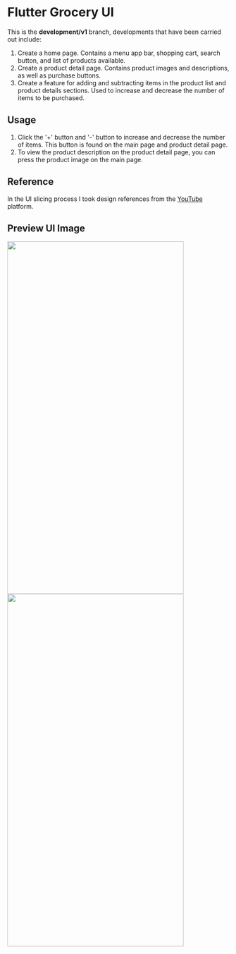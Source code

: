 # Flutter Grocery UI

This is the **development/v1** branch, developments that have been carried out include:
1. Create a home page. Contains a menu app bar, shopping cart, search button, and list of products available.
2. Create a product detail page. Contains product images and descriptions, as well as purchase buttons.
4. Create a feature for adding and subtracting items in the product list and product details sections. Used to increase and decrease the number of items to be purchased.

## Usage

1. Click the '+' button and '-' button to increase and decrease the number of items. This button is found on the main page and product detail page.
2. To view the product description on the product detail page, you can press the product image on the main page.

## Reference

In the UI slicing process I took design references from the [YouTube](https://youtu.be/Ih2Joj9hgys?si=OGnWt278uhrnH3R7) platform.

## Preview UI Image

<img src="https://github.com/achmadfaizalawi/flutter_grocery_ui/blob/development/v1/assets/preview_ui_images/home_page.png?raw=true" width="400" height="800"/> <img src="https://github.com/achmadfaizalawi/flutter_grocery_ui/blob/development/v1/assets/preview_ui_images/detail_product_page.png?raw=true" width="400" height="800"/> 